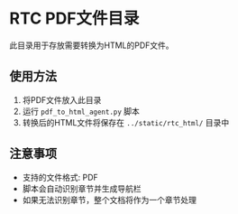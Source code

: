 # RTC PDF文件目录

此目录用于存放需要转换为HTML的PDF文件。

## 使用方法

1. 将PDF文件放入此目录
2. 运行 `pdf_to_html_agent.py` 脚本
3. 转换后的HTML文件将保存在 `../static/rtc_html/` 目录中

## 注意事项

- 支持的文件格式: PDF
- 脚本会自动识别章节并生成导航栏
- 如果无法识别章节，整个文档将作为一个章节处理